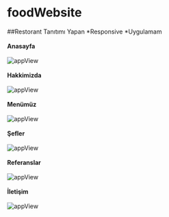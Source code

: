 # foodWebsite
##Restorant Tanıtımı Yapan *Responsive *Uygulamam <br/><br/>
**Anasayfa**<br/><br/>
![appView](https://github.com/mmyildirim/foodWebsite/blob/main/foodAppView.png)<br/><br/>
**Hakkimizda**<br/><br/>
![appView](https://github.com/mmyildirim/foodWebsite/blob/main/foodAppView2.png)<br/><br/>
**Menümüz**<br/><br/>
![appView](https://github.com/mmyildirim/foodWebsite/blob/main/foodAppView3.png)<br/><br/>
**Şefler**<br/><br/>
![appView](https://github.com/mmyildirim/foodWebsite/blob/main/foodAppView4.png)<br/><br/>
**Referanslar**<br/><br/>
![appView](https://github.com/mmyildirim/foodWebsite/blob/main/foodAppView5.png)<br/><br/>
**İletişim**<br/><br/>
![appView](https://github.com/mmyildirim/foodWebsite/blob/main/foodAppView6.png)<br/><br/>
